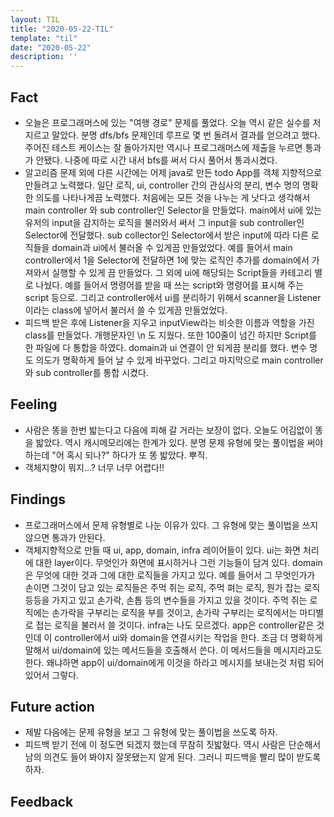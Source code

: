 ```yaml
---
layout: TIL
title: "2020-05-22-TIL"
template: "til"
date: "2020-05-22"
description: ''
---
```


## Fact

- 오늘은 프로그래머스에 있는 &quot;여행 경로&quot; 문제를 풀었다. 오늘 역시 같은 실수를 저지르고 말았다. 분명 dfs/bfs 문제인데 루프로 몇 번 돌려서 결과를 얻으려고 했다. 주어진 테스트 케이스는 잘 돌아가지만 역시나 프로그래머스에 제출을 누르면 통과가 안됐다. 나중에 따로 시간 내서 bfs를 써서 다시 풀어서 통과시켰다.
- 알고리즘 문제 외에 다른 시간에는 어제 java로 만든 todo App를 객체 지향적으로 만들려고 노력했다. 일단 로직, ui, controller 간의 관심사의 분리, 변수 명의 명확한 의도를 나타나게끔 노력했다. 처음에는 모든 것을 나누는 게 낫다고 생각해서 main controller 와 sub controller인 Selector을 만들었다. main에서 ui에 있는 유저의 input을 감지하는 로직을 불러와서 써서 그 input을 sub controller인 Selector에 전달했다. sub collector인 Selector에서 받은 input에 따라 다른 로직들을 domain과 ui에서 불러올 수 있게끔 만들었었다. 예를 들어서 main controller에서 1을 Selector에 전달하면 1에 맞는 로직인 추가를 domain에서 가져와서 실행할 수 있게 끔 만들었다. 그 외에 ui에 해당되는 Script들을 카테고리 별로 나눴다. 예를 들어서 명령어를 받을 때 쓰는 script와 명령어를 표시해 주는 script 등으로. 그리고 controller에서 ui를 분리하기 위해서 scanner을 Listener이라는 class에 넣어서 불러서 쓸 수 있게끔 만들었었다.
- 피드백 받은 후에 Listener을 지우고 inputView라는 비슷한 이름과 역할을 가진 class를 만들었다. 개행문자인 \n 도 지웠다. 또한 100줄이 넘긴 하지만 Script를 한 파일에 다 통합을 하였다. domain과 ui 연결이 안 되게끔 분리를 했다. 변수 명도 의도가 명확하게 들어 날 수 있게 바꾸었다. 그리고 마지막으로 main controller와 sub controller를 통합 시켰다.

## Feeling

- 사람은 똥을 한번 밟는다고 다음에 피해 갈 거라는 보장이 없다. 오늘도 어김없이 똥을 밟았다. 역시 캐시메모리에는 한계가 있다. 분명 문제 유형에 맞는 풀이법을 써야 하는데 &quot;어 혹시 되나?&quot; 하다가 또 똥 밟았다. 뿌직.
- 객체지향이 뭐지...? 너무 너무 어렵다!!

## Findings

- 프로그래머스에서 문제 유형별로 나눈 이유가 있다. 그 유형에 맞는 풀이법을 쓰지 않으면 통과가 안된다.
- 객체지향적으로 만들 때 ui, app, domain, infra 레이어들이 있다. ui는 화면 처리에 대한 layer이다. 무엇인가 화면에 표시하거나 그런 기능들이 담겨 있다. domain은 무엇에 대한 것과 그에 대한 로직들을 가지고 있다. 예를 들어서 그 무엇인가가 손이면 그것이 담고 있는 로직들은 주먹 쥐는 로직, 주먹 펴는 로직, 뭔가 잡는 로직 등등을 가지고 있고 손가락, 손톱 등의 변수들을 가지고 있을 것이다. 주먹 쥐는 로직에는 손가락을 구부리는 로직을 부를 것이고, 손가락 구부리는 로직에서는 마디별로 접는 로직을 불러서 쓸 것이다. infra는 나도 모르겠다. app은 controller같은 것인데 이 controller에서 ui와 domain을 연결시키는 작업을 한다. 조금 더 명확하게 말해서 ui/domain에 있는 메서드들을 호출해서 쓴다. 이 메서드들을 메시지라고도 한다. 왜냐하면 app이 ui/domain에게 이것을 하라고 메시지를 보내는것 처럼 되어 있어서 그렇다.

## Future action

- 제발 다음에는 문제 유형을 보고 그 유형에 맞는 풀이법을 쓰도록 하자.
- 피드백 받기 전에 이 정도면 되겠지 했는데 무참히 짓밟혔다. 역시 사람은 단순해서 남의 의견도 들어 봐야지 잘못됐는지 알게 된다. 그러니 피드백을 빨리 많이 받도록 하자.

## Feedback
